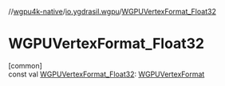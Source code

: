 //[wgpu4k-native](../../index.md)/[io.ygdrasil.wgpu](index.md)/[WGPUVertexFormat_Float32](-w-g-p-u-vertex-format_-float32.md)

# WGPUVertexFormat_Float32

[common]\
const val [WGPUVertexFormat_Float32](-w-g-p-u-vertex-format_-float32.md): [WGPUVertexFormat](-w-g-p-u-vertex-format/index.md)